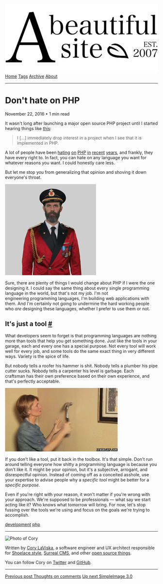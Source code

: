 <a href="../../index.html" class="header-link"><img src="../../images/logos/wordmark.svg" alt="A Beautiful Site" class="wordmark" /></a> <a href="../../index.html" class="nav-item">Home</a> <a href="../../tags/index.html" class="nav-item">Tags</a> <a href="../index.html" class="nav-item">Archive</a> <a href="../../about/index.html" class="nav-item">About</a>

---

# Don't hate on PHP

November 22, 2016 • 1 min read

It wasn't long after launching a major open source PHP project until I started hearing things like [this](https://news.ycombinator.com/item?id=12183268):

> I \[...\] immediately drop interest in a project when I see that it is implemented in PHP.

A lot of people have been [hating](https://www.reddit.com/r/programming/comments/2c9i9v/why_does_php_suck/) [on](https://adambard.com/blog/you-write-php-because-you-dont-know-better/) [PHP](https://eev.ee/blog/2012/04/09/php-a-fractal-of-bad-design/) [in](https://evertpot.com/PHP-Sucks/) [recent](https://whydoesitsuck.com/why-does-php-suck/) [years](https://wiki.theory.org/YourLanguageSucks#PHP_sucks_because), and frankly, they have every right to. In fact, you can hate on any language you want for whatever reasons you want. I could honestly care less.

But let me stop you from generalizing that opinion and shoving it down everyone's throat.

![The captain shakes his head "no" and goes "shh"](../../images/captain-ssh.gif)

Sure, there are plenty of things I would change about PHP if I were the one designing it. I could say the same thing about every single programming language in the world, but that's not my job. I'm not engineering programming languages, I'm building web applications with them. And I'm certainly not going to undermine the hard working people who *are* designing these languages, whether I prefer to use them or not.

## It's just a tool <a href="#it&#39;s-just-a-tool" class="direct-link">#</a>

What developers seem to forget is that programming languages are nothing more than tools that help you get something done. Just like the tools in your garage, each and every one has a special purpose. Not every tool will work well for every job, and some tools do the same exact thing in very different ways. Variety is the spice of life.

But nobody tells a roofer his hammer is shit. Nobody tells a plumber his pipe cutter sucks. Nobody tells a carpenter his level is garbage. Each craftsman has their own preference based on their own experience, and that's perfectly acceptable.

![A lady hits the wall with a hammer and acts surprised when a hole appears](../../images/hammer-oh.gif)

If you don't like a tool, put it back in the toolbox. It's that simple. Don't run around telling everyone how shitty a programming language is because you don't like it. It might be your opinion, but it's a subjective, arrogant, and disrespectful opinion. Instead of coming off as a conceited asshole, use your expertise to advise people why a *specific tool* might be better for a _specific purpose_.

Even if you're right with your reason, it won't matter if you're wrong with your approach. We're supposed to be professionals — what say we start acting like it? Who knows what tomorrow will bring. For now, let's stop fussing over the tools we're using and focus on the goals we're trying to accomplish.

<a href="../../tags/development/index.html" class="post-tag">development</a> <a href="../../tags/php/index.html" class="post-tag">php</a>

---

<img src="http://0.gravatar.com/avatar/bf1b3b95fd5b096a3592247c29667b33?s=512" alt="Photo of Cory" class="avatar avatar-small" />

Written by [Cory LaViska](../../index-4.html), a software engineer and UX architect responsible for [Shoelace.style](https://shoelace.style/), [Surreal CMS](https://www.surrealcms.com/), and other [open source things](https://github.com/claviska).

You can follow Cory on [Twitter](https://twitter.com/bgooonz) and [GitHub](https://github.com/claviska).

---

<a href="../thoughts-on-comments/index.html" class="post-nav-previous"><span class="small">Previous post</span> Thoughts on comments</a> <a href="../simpleimage-3/index.html" class="post-nav-next"><span class="small">Up next</span> SimpleImage 3.0</a>
